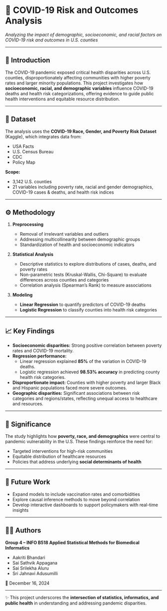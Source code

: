 # 🦠 COVID-19 Risk and Outcomes Analysis  

*Analyzing the impact of demographic, socioeconomic, and racial factors on COVID-19 risk and outcomes in U.S. counties*  

---

## 📌 Introduction  
The COVID-19 pandemic exposed critical health disparities across U.S. counties, disproportionately affecting communities with higher poverty rates and larger minority populations. This project investigates how **socioeconomic, racial, and demographic variables** influence COVID-19 deaths and health risk categorizations, offering evidence to guide public health interventions and equitable resource distribution.  

---

## 📂 Dataset  
The analysis uses the **COVID-19 Race, Gender, and Poverty Risk Dataset** (Kaggle), which integrates data from:  
- USA Facts  
- U.S. Census Bureau  
- CDC  
- Policy Map  

**Scope:**  
- 3,142 U.S. counties  
- 21 variables including poverty rate, racial and gender demographics, COVID-19 cases & deaths, and health risk indices  

---

## ⚙️ Methodology  
1. **Preprocessing**  
   - Removal of irrelevant variables and outliers  
   - Addressing multicollinearity between demographic groups  
   - Standardization of health and socioeconomic indicators  

2. **Statistical Analysis**  
   - Descriptive statistics to explore distributions of cases, deaths, and poverty rates  
   - Non-parametric tests (Kruskal-Wallis, Chi-Square) to evaluate differences across counties and categories  
   - Correlation analysis (Spearman’s Rank) to measure associations  

3. **Modeling**  
   - **Linear Regression** to quantify predictors of COVID-19 deaths  
   - **Logistic Regression** to classify counties into health risk categories  

---

## 📈 Key Findings  
- **Socioeconomic disparities:** Strong positive correlation between poverty rates and COVID-19 mortality.  
- **Regression performance:**  
  - Linear regression explained **85%** of the variation in COVID-19 deaths.  
  - Logistic regression achieved **98.53% accuracy** in predicting county health risk categories.  
- **Disproportionate impact:** Counties with higher poverty and larger Black and Hispanic populations faced more severe outcomes.  
- **Geographic disparities:** Significant associations between risk categories and regions/states, reflecting unequal access to healthcare and resources.  

---

## 🎯 Significance  
The study highlights how **poverty, race, and demographics** were central to pandemic vulnerability in the U.S. These findings reinforce the need for:  
- Targeted interventions for high-risk communities  
- Equitable distribution of healthcare resources  
- Policies that address underlying **social determinants of health**  

---

## 🚀 Future Work  
- Expand models to include vaccination rates and comorbidities  
- Explore causal inference methods to move beyond correlation  
- Develop interactive dashboards to support policymakers with real-time insights  

---

## 👩‍💻 Authors  
**Group 4 – INFO B518 Applied Statistical Methods for Biomedical Informatics**  
- Aakriti Bhandari  
- Sai Sathvik Appagana  
- Sai Srilekha Aluru  
- Sri Jahnavi Adusumilli  

📅 December 16, 2024  

---

✨ This project underscores the **intersection of statistics, informatics, and public health** in understanding and addressing pandemic disparities.  
